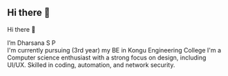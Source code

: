## Hi there 👋
Hi there 👋

I’m Dharsana S P\
I'm currently pursuing (3rd year) my BE in Kongu Engineering College
I'm a Computer science enthusiast with a strong focus on design, including UI/UX. Skilled in coding, automation, and network security.
